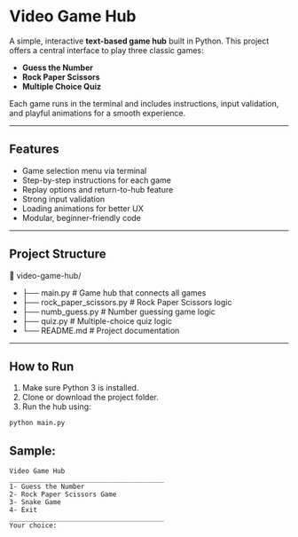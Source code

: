 # Video Game Hub

A simple, interactive **text-based game hub** built in Python. This project offers a central interface to play three classic games:

- **Guess the Number**
- **Rock Paper Scissors**
- **Multiple Choice Quiz**

Each game runs in the terminal and includes instructions, input validation, and playful animations for a smooth experience.

---

## Features

- Game selection menu via terminal
- Step-by-step instructions for each game
- Replay options and return-to-hub feature
- Strong input validation
- Loading animations for better UX
- Modular, beginner-friendly code

---

## Project Structure

📂 video-game-hub/
- ├── main.py # Game hub that connects all games
- ├── rock_paper_scissors.py # Rock Paper Scissors logic
- ├── numb_guess.py # Number guessing game logic
- ├── quiz.py # Multiple-choice quiz logic
- └── README.md # Project documentation
---

## How to Run

1. Make sure Python 3 is installed.
2. Clone or download the project folder.
3. Run the hub using:

```bash
python main.py
```

## Sample:
```
Video Game Hub
_______________________________________
1- Guess the Number
2- Rock Paper Scissors Game
3- Snake Game
4- Exit
_______________________________________
Your choice: 
```
